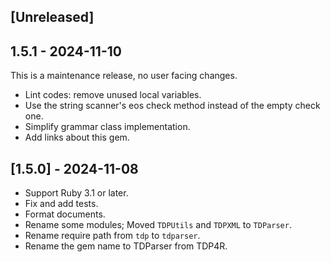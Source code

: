 ## [Unreleased]

## 1.5.1 - 2024-11-10

This is a maintenance release, no user facing changes.

* Lint codes: remove unused local variables.
* Use the string scanner's eos check method instead of the empty check one.
* Simplify grammar class implementation.
* Add links about this gem.

## [1.5.0] - 2024-11-08

* Support Ruby 3.1 or later.
* Fix and add tests.
* Format documents.
* Rename some modules; Moved `TDPUtils` and `TDPXML` to `TDParser`.
* Rename require path from `tdp` to `tdparser`.
* Rename the gem name to TDParser from TDP4R.
